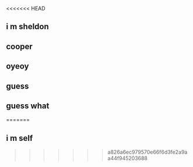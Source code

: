 <<<<<<< HEAD
## i m sheldon
## cooper
## oyeoy
## guess
## guess what
=======
## i m self
>>>>>>> a826a6ec979570e66f6d3fe2a9aa44f945203688

